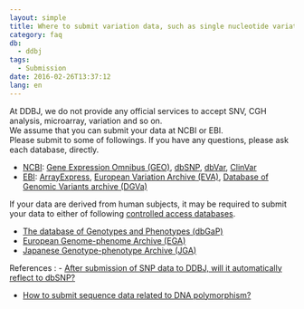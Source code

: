 ```yaml
---
layout: simple
title: Where to submit variation data, such as single nucleotide variations, structural variations, copy number variations (CNVs) and so on?
category: faq
db:
  - ddbj
tags: 
  - Submission
date: 2016-02-26T13:37:12
lang: en
---
```


At DDBJ, we do not provide any official services to accept SNV, CGH analysis, microarray, variation and so on.    
We assume that you can submit your data at NCBI or EBI.    
Please submit to some of followings. If you have any questions, please ask each database, directly. 

- [NCBI](http://www.ncbi.nlm.nih.gov/): [Gene Expression Omnibus (GEO)](http://www.ncbi.nlm.nih.gov/geo/), [dbSNP](http://www.ncbi.nlm.nih.gov/SNP/), [dbVar](http://www.ncbi.nlm.nih.gov/dbvar), [ClinVar](http://www.ncbi.nlm.nih.gov/clinvar/) 
- [EBI](http://www.ebi.ac.uk/): [ArrayExpress](http://www.ebi.ac.uk/arrayexpress/), [European Variation Archive (EVA)](http://www.ebi.ac.uk/eva/), [Database of Genomic Variants archive (DGVa)](http://www.ebi.ac.uk/dgva)

If your data are derived from human subjects, it may be required to submit your data to either of following [controlled access databases](/policies-e.html#human). 

- [The database of Genotypes and Phenotypes (dbGaP)](http://www.ncbi.nlm.nih.gov/gap)
- [European Genome-phenome Archive (EGA)](http://www.ebi.ac.uk/ega/)
- [Japanese Genotype-phenotype Archive (JGA)](/jga/index-e.html)

References
: - [After submission of SNP data to DDBJ, will it automatically reflect to dbSNP?](/faq/en/submit-snp-reflect-dbsnp-e.html)
  - [How to submit sequence data related to DNA polymorphism?](/faq/en/how-to-submit-dna-polymorphism-e.html)

